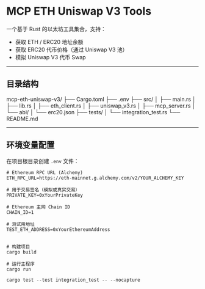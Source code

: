 # MCP ETH Uniswap V3 Tools

一个基于 Rust 的以太坊工具集合，支持：

- 获取 ETH / ERC20 地址余额
- 获取 ERC20 代币价格（通过 Uniswap V3 池）
- 模拟 Uniswap V3 代币 Swap

---

## 目录结构

mcp-eth-uniswap-v3/
├── Cargo.toml
├── .env
├── src/
│ ├── main.rs
│ ├── lib.rs
│ ├── eth_client.rs
│ ├── uniswap_v3.rs
│ ├── mcp_server.rs
│ └── abi/
│ └── erc20.json
├── tests/
│ └── integration_test.rs
└── README.md


---

## 环境变量配置

在项目根目录创建 `.env` 文件：

```text
# Ethereum RPC URL (Alchemy)
ETH_RPC_URL=https://eth-mainnet.g.alchemy.com/v2/YOUR_ALCHEMY_KEY

# 用于交易签名（模拟或真实交易）
PRIVATE_KEY=0xYourPrivateKey

# Ethereum 主网 Chain ID
CHAIN_ID=1

# 测试用地址
TEST_ETH_ADDRESS=0xYourEthereumAddress


# 构建项目
cargo build

# 运行主程序
cargo run

cargo test --test integration_test -- --nocapture

